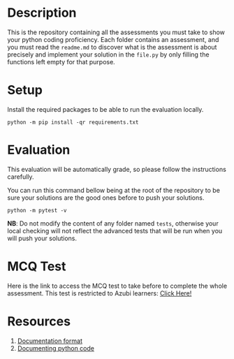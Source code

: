 # Description
This is the repository containing all the assessments you must take to show your python coding proficiency. Each folder contains an assessment, and you must read the `readme.md` to discover what is the assessment is about precisely and implement your solution in the `file.py` by only filling the functions left empty for that purpose.

# Setup
Install the required packages to be able to run the evaluation locally.

```command
python -m pip install -qr requirements.txt
```


# Evaluation
This evaluation will be automatically grade, so please follow the instructions carefully. 

You can run this command bellow being at the root of the repository to be sure your solutions are the good ones before to push your solutions.
```command
python -m pytest -v
```

**NB**: Do not modify the content of any folder named `tests`, otherwise your local checking will not reflect the advanced tests that will be run when you will push your solutions.

# MCQ Test
Here is the link to access the MCQ test to take before to complete the whole assessment. This test is restricted to Azubi learners: [Click Here!](https://forms.office.com/r/ZHD623QXcs)

# Resources
1. [Documentation format](https://numpydoc.readthedocs.io/en/latest/format.html)
1. [Documenting python code](https://realpython.com/documenting-python-code/)